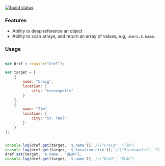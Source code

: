 [![build status](https://secure.travis-ci.org/crcn/dref.js.png)](http://travis-ci.org/crcn/dref.js)
### Features

- Ability to deep reference an object
- Ability to scan arrays, and return an array of values, e.g, `users.$.name`.


### Usage

```javascript

var dref = require("dref");

var target = [
	{
		name: "Craig", 
		location: {
			city: "minneapolis"
		}
	},
	{
		name: "Tim", 
		location: {
			city: "St. Paul"
		}
	}
];


console.log(dref.get(target, '$.name')); //["Craig", "Tim"]
console.log(dref.get(target, '$.location.city')); //["Minneapolis", "St. Paul"]
dref.set(target, '$.name', "BLAH");
console.log(dref.get(target, '$.name')); //["BLAH", "BLAH"]
```
